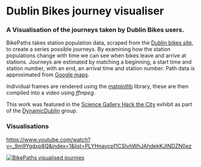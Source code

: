 Dublin Bikes journey visualiser   
========

### A Visualisation of the journeys taken by Dublin Bikes users.

BikePaths takes station population data, scraped from the [Dublin bikes site](http://www.dublinbikes.ie/), to create a series possible journeys. By examining how the station populations change with time we can see when bikes leave and arrive at stations. Journeys are estimated by matching a beginning, a start time and station number, with an end, an arrival time and station number. Path data is approximated from [Google maps](www.maps.google.com). 

Individual frames are rendered using the [matplotlib](http://matplotlib.org/) library, these are then compiled into a video using _ffmpeg_.

This work was featured in the [Science Gallery Hack the City](https://dublin.sciencegallery.com/hackthecity/) exhibit as part of the [DynamicDublin](https://dublin.sciencegallery.com/hackthecity/dynamicdublin/) group.


### Visualisations
https://www.youtube.com/watch?v=_9m9Ygdxp8Q&index=1&list=PLYHnaycp11CSIvhWhJAhdekKJINDZN0ez

[![BikePaths visualised journies](http://img.youtube.com/vi/_9m9Ygdxp8Q/0.jpg)](https://www.youtube.com/watch?v=_9m9Ygdxp8Q&index=1&list=PLYHnaycp11CSIvhWhJAhdekKJINDZN0ez)

